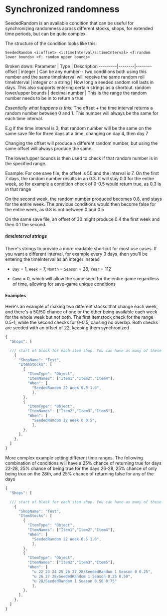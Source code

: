 ﻿# Synchronized randomness
 
 SeededRandom is an available condition that can be useful for synchronizing randomness across different stocks, shops, for extended time periods, but can be quite complex.
 
 The structure of the condition looks like this:
 
 `SeededRandom <i:offset> <i:timeInterval/s:timeInterval> <f:random lower bounds> <f: random upper bounds>`
 
 Broken down:
 Parameter | Type | Description
 ---------|--------|--------
 offset | integer | Can be any number-- two conditions both using this number and the same timeInterval will receive the same random roll
 timeInterval | integer or a string | How long a seeded random roll lasts in days. This also supports entering certain strings as a shortcut.
 random lower/upper bounds | decimal number | This is the range the random number needs to be in to return a true
 
 *Essentially what happens is this:*
The offset + the time interval returns a random number between 0 and 1. This number will always be the same for each time interval.

E.g if the time interval is 3, that random number will be the same on the same save file for three days at a time, changing on day 4, then day 7

Changing the offset will produce a different random number, but using the same offset will always produce the same.

The lower/upper bounds is then used to check if that random number is in the specified range.

Example: For one save file, the offset is 50 and the interval is 7.
On the first 7 days, the random number results in an 0.3. It will stay 0.3 for the entire week, so for example a condition check of 0-0.5 would return true, as 0.3 is in that range

On the second week, the random number produced becomes 0.8, and stays for the entire week. The previous conditions would then become false for the entire week, as 0.8 is not between 0 and 0.5

On the same save file, an offset of 30 might produce 0.4 the first week and then 0.1 the second.
 
##### timeInterval strings

There's strings to provide a more readable shortcut for most use cases. If you want a different interval, for example every 3 days, then you'll be entering the timeInterval as an integer instead

* `Day` = 1, `Week` = 7, `Month` = `Season` = 28, `Year` = 112

* `Game` = 0, which will allow the same seed for the entire game regardless of time, allowing for save-game unique conditions

#### Examples

Here's an example of making two different stocks that change each week, and there's a 50/50 chance of one or the other being available each week for the whole week but not both. The first itemstock check for the range 0.5-1, while the second checks for 0-0.5, causing no overlap. Both checks are seeded with an offset of 22, keeping them synchronized
```js
{
  "Shops": [

  /// start of block for each item shop. You can have as many of these as you want
    {
      "ShopName": "Test",
      "ItemStocks": [
        {
          "ItemType": "Object",
          "ItemNames": ["Item1","Item2","Item4"],
          "When": [
            "SeededRandom 22 Week 0.5 1.0",
            ],
        },
        {
          "ItemType": "Object",
          "ItemNames": ["Item2","Item3","Item5"],
          "When": [
            "SeededRandom 22 Week 0 0.5",
            ],
        },
      ],
    },
  ]
}

```

More complex example setting different time ranges. The following combination of conditions will have a 25% chance of returning true for days 22-28, 25% chance of being true for the days 26-28, 25% chance of only being true on the 28th, and 25% chance of returning false for any of the days

```js
{
  "Shops": [

  /// start of block for each item shop. You can have as many of these as you want
    {
      "ShopName": "Test",
      "ItemStocks": [
        {
          "ItemType": "Object",
          "ItemNames": ["Item1","Item2","Item4"],
          "When": [
            "SeededRandom 22 Week 0.5 1.0",
            ],
        },
        {
          "ItemType": "Object",
          "ItemNames": ["Item2","Item3","Item5"],
          "When": [
            "u 22 23 24 25 26 27 28/SeededRandom 1 Season 0 0.25",
            "u 26 27 28/SeededRandom 1 Season 0.25 0.50",
            "u 28/SeededRandom 1 Season 0.50 0.75"
            ],
        },
      ],
    },
  ]
}

```
